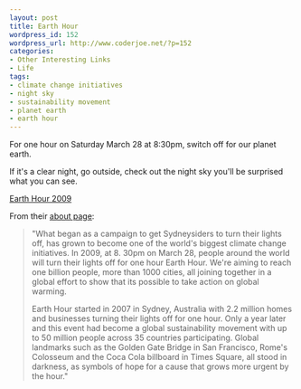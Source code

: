 ```yaml
--- 
layout: post
title: Earth Hour
wordpress_id: 152
wordpress_url: http://www.coderjoe.net/?p=152
categories: 
- Other Interesting Links
- Life
tags: 
- climate change initiatives
- night sky
- sustainability movement
- planet earth
- earth hour
---
```


For one hour on Saturday March 28 at 8:30pm, switch off for our planet earth.

If it's a clear night, go outside, check out the night sky you'll be surprised what you can see.

[Earth Hour 2009](http://www.earthhour.org "Earth Hour 2009")

From their [about page](http://www.earthhour.org/about "about page"):

> "What began as a campaign to get Sydneysiders to turn their lights off, has grown to become one of the world's biggest climate change initiatives. In 2009, at 8. 30pm on March 28, people around the world will turn their lights off for one hour Earth Hour. We're aiming to reach one billion people, more than 1000 cities, all joining together in a global effort to show that its possible to take action on global warming. 
>
> Earth Hour started in 2007 in Sydney, Australia with 2.2 million homes and businesses turning their lights off for one hour. Only a year later and this event had become a global sustainability movement with up to 50 million people across 35 countries participating. Global landmarks such as the Golden Gate Bridge in San Francisco, Rome's Colosseum and the Coca Cola billboard in Times Square, all stood in darkness, as symbols of hope for a cause that grows more urgent by the hour."
